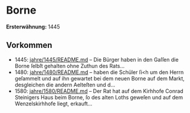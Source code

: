 # Borne

**Ersterwähnung:** 1445

## Vorkommen
- 1445: [jahre/1445/README.md](../jahre/1445/README.md) – Die Bürger haben in den Gaſſen die Borne ſelbſt
gehalten ohne Zuthun des Rats...
- 1480: [jahre/1480/README.md](../jahre/1480/README.md) – haben die Schüler ſi<h um den Herrn
geſammelt und auf ihn gewartet bei dem neuen Borne
auf dem Markt, desgleichen die andern Aelteſten und d...
- 1580: [jahre/1580/README.md](../jahre/1580/README.md) – Der Rat hat auf dem Kirhhofe Conrad Steinigers
Haus beim Borne, ſo des alten Loths geweſen und auf
dem Wenzelskirhhofe liegt, erkauft...
